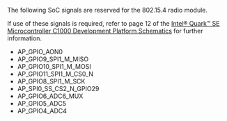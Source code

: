 The following SoC signals are reserved for the 802.15.4 radio module.

If use of these
signals is required, refer to page 12 of the [Intel® Quark™ SE Microcontroller C1000
Development Platform Schematics](https://www.intel.com/content/dam/www/public/us/en/documents/schematic/quark-c1000-development-platform-schematic.pdf) for further information.

* AP_GPIO_AON0
* AP_GPIO9_SPI1_M_MISO
* AP_GPIO10_SPI1_M_MOSI
* AP_GPIO11_SPI1_M_CS0_N
* AP_GPIO8_SPI1_M_SCK
* AP_SPI0_SS_CS2_N_GPIO29
* AP_GPIO6_ADC6_MUX
* AP_GPIO5_ADC5
* AP_GPIO4_ADC4
